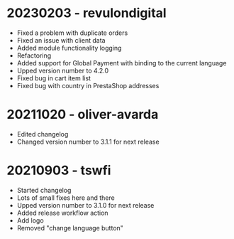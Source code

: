 20230203 - revulondigital
========
* Fixed a problem with duplicate orders
* Fixed an issue with client data
* Added module functionality logging
* Refactoring
* Added support for Global Payment with binding to the current language
* Upped version number to 4.2.0
* Fixed bug in cart item list
* Fixed bug with country in PrestaShop addresses


20211020 - oliver-avarda
========
* Edited changelog
* Changed version number to 3.1.1 for next release


20210903 - tswfi
========
* Started changelog
* Lots of small fixes here and there
* Upped version number to 3.1.0 for next release
* Added release workflow action
* Add logo
* Removed "change language button"

